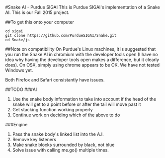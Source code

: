 #Snake AI - Purdue SIGAI
This is Purdue SIGAI's implementation of a Snake AI. This is our Fall 2015 project.

##To get this onto your computer
```
cd sigai
git clone https://github.com/PurdueSIGAI/Snake.git
cd Snake/js
```

##Note on compatibility
On Purdue's Linux machines, it is suggested that you run the Snake AI in chromium with the developer tools open (I have no idea why having the developer tools open makes a difference, but it clearly does).
On OSX, simply using chrome appears to be OK.
We have not tested Windows yet.

Both Firefox and Safari consistantly have issues.

##TODO
###AI
1. Use the snake body information to take into account if the head of the snake will get to a point before or after the tail will move past it
2. Get stacking function working properly
3. Continue work on deciding which of the above to do

###Engine
1. Pass the snake body's linked list into the A.I.
2. Remove key listeners
3. Make snake blocks surrounded by black, not blue
4. Solve issue with calling me.go() multiple times.

